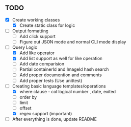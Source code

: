 ## TODO

- [x] Create working classes
  - [x] Create static class for logic

- [ ] Output formatting
  - [ ] Add click support
  - [ ] Figure out JSON mode and normal CLI mode display

- [ ] Query Logic
  - [x] Add like operator
  - [x] Add list support as well for like operation
  - [ ] Add date comparision
  - [ ] Partial containerId and ImageId hash search
  - [ ] Add proper documention and comments
  - [ ] Add proper tests (Use unittest)

- [ ] Creating basic language templates/operations
  - [x] where clause - col logical number , date, exited
  - [ ] order by
  - [ ] limit
  - [ ] offset
  - [x] regex support (important)

- [ ] After everything is done, update README
